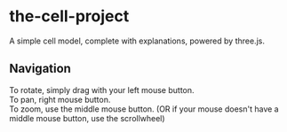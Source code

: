 # the-cell-project
A simple cell model, complete with explanations, powered by three.js.

## Navigation
To rotate, simply drag with your left mouse button. <br/>
To pan, right mouse button. <br/>
To zoom, use the middle mouse button. (OR if your mouse doesn't have a middle mouse button, use the scrollwheel)
